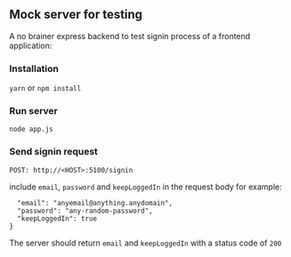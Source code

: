 ## Mock server for testing
A no brainer express backend to test signin process of a frontend application: 

### Installation

`yarn` or `npm install`

### Run server

`node app.js`

### Send signin request

`POST: http://<HOST>:5100/signin`

include `email`, `password` and `keepLoggedIn` in the request body for example:

```{
  "email": "anyemail@anything.anydomain",
  "password": "any-random-password",
  "keepLoggedIn": true
}
```

The server should return `email` and `keepLoggedIn` with a status code of `200`
